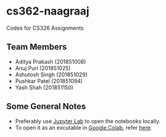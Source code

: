 # cs362-naagraaj

Codes for CS326 Assignments

## Team Members

-   Aditya Prakash (201851008)
-   Anuj Puri (201851025)
-   Ashutosh Singh (201851029)
-   Pushkar Patel (201851094)
-   Yash Shah (201851150)

## Some General Notes

-   Preferably use [Jupyter Lab](http://jupyterlab.io/) to open the notebooks locally.
-   To open it as an excutable in [Google Colab](https://colab.research.google.com/), refer [here](https://colab.research.google.com/github/googlecolab/colabtools/blob/master/notebooks/colab-github-demo.ipynb#scrollTo=Rmai0dD30XzL).
